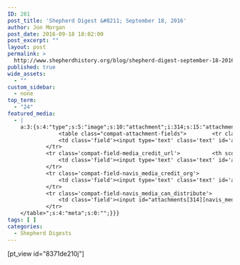 ```yaml
---
ID: 281
post_title: 'Shepherd Digest &#8211; September 18, 2016'
author: Jon Morgan
post_date: 2016-09-18 18:02:00
post_excerpt: ""
layout: post
permalink: >
  http://www.shepherdhistory.org/blog/shepherd-digest-september-18-2016/
published: true
wide_assets:
  - ""
custom_sidebar:
  - none
top_term:
  - "24"
featured_media:
  - |
    a:3:{s:4:"type";s:5:"image";s:10:"attachment";i:314;s:15:"attachment_data";a:33:{s:2:"id";i:314;s:5:"title";s:13:"farmersmarket";s:8:"filename";s:17:"farmersmarket.jpg";s:3:"url";s:75:"http://www.shepherdhistory.org/wp-content/uploads/2016/09/farmersmarket.jpg";s:4:"link";s:84:"http://www.shepherdhistory.org/blog/shepherd-digest-september-18-2016/farmersmarket/";s:3:"alt";s:0:"";s:6:"author";s:1:"1";s:11:"description";s:0:"";s:7:"caption";s:0:"";s:4:"name";s:13:"farmersmarket";s:6:"status";s:7:"inherit";s:10:"uploadedTo";i:281;s:4:"date";i:1474250167000;s:8:"modified";i:1474250167000;s:9:"menuOrder";i:0;s:4:"mime";s:10:"image/jpeg";s:4:"type";s:5:"image";s:7:"subtype";s:4:"jpeg";s:4:"icon";s:67:"http://www.shepherdhistory.org/wp-includes/images/media/default.png";s:13:"dateFormatted";s:18:"September 19, 2016";s:6:"nonces";a:3:{s:6:"update";s:10:"86d94d21d7";s:6:"delete";s:10:"0141fe5750";s:4:"edit";s:10:"ba84b33d01";}s:8:"editLink";s:69:"http://www.shepherdhistory.org/wp-admin/post.php?post=314&action=edit";s:4:"meta";b:0;s:10:"authorName";s:10:"Jon Morgan";s:14:"uploadedToLink";s:69:"http://www.shepherdhistory.org/wp-admin/post.php?post=281&action=edit";s:15:"uploadedToTitle";s:36:"Shepherd Digest - September 18, 2016";s:15:"filesizeInBytes";i:427303;s:21:"filesizeHumanReadable";s:6:"417 KB";s:5:"sizes";a:4:{s:9:"thumbnail";a:4:{s:6:"height";i:140;s:5:"width";i:140;s:3:"url";s:83:"http://www.shepherdhistory.org/wp-content/uploads/2016/09/farmersmarket-140x140.jpg";s:11:"orientation";s:9:"landscape";}s:6:"medium";a:4:{s:6:"height";i:252;s:5:"width";i:336;s:3:"url";s:83:"http://www.shepherdhistory.org/wp-content/uploads/2016/09/farmersmarket-336x252.jpg";s:11:"orientation";s:9:"landscape";}s:5:"large";a:4:{s:6:"height";i:578;s:5:"width";i:771;s:3:"url";s:83:"http://www.shepherdhistory.org/wp-content/uploads/2016/09/farmersmarket-771x578.jpg";s:11:"orientation";s:9:"landscape";}s:4:"full";a:4:{s:3:"url";s:75:"http://www.shepherdhistory.org/wp-content/uploads/2016/09/farmersmarket.jpg";s:6:"height";i:1224;s:5:"width";i:1632;s:11:"orientation";s:9:"landscape";}}s:6:"height";i:1224;s:5:"width";i:1632;s:11:"orientation";s:9:"landscape";s:6:"compat";a:2:{s:4:"item";s:1710:"<input type="hidden" name="attachments[314][menu_order]" value="0" /><p class="media-types media-types-required-info">Required fields are marked <span class="required">*</span></p>
    			<table class="compat-attachment-fields">		<tr class='compat-field-media_credit'>			<th scope='row' class='label'><label for='attachments-314-media_credit'><span class='alignleft'>Credit</span><br class='clear' /></label></th>
    			<td class='field'><input type='text' class='text' id='attachments-314-media_credit' name='attachments[314][media_credit]' value=''  /></td>
    		</tr>
    		<tr class='compat-field-media_credit_url'>			<th scope='row' class='label'><label for='attachments-314-media_credit_url'><span class='alignleft'>Credit URL</span><br class='clear' /></label></th>
    			<td class='field'><input type='text' class='text' id='attachments-314-media_credit_url' name='attachments[314][media_credit_url]' value=''  /></td>
    		</tr>
    		<tr class='compat-field-navis_media_credit_org'>			<th scope='row' class='label'><label for='attachments-314-navis_media_credit_org'><span class='alignleft'>Organization</span><br class='clear' /></label></th>
    			<td class='field'><input type='text' class='text' id='attachments-314-navis_media_credit_org' name='attachments[314][navis_media_credit_org]' value=''  /></td>
    		</tr>
    		<tr class='compat-field-navis_media_can_distribute'>			<th scope='row' class='label'><label for='attachments-314-navis_media_can_distribute'><span class='alignleft'>Can<br />distribute?</span><br class='clear' /></label></th>
    			<td class='field'><input id="attachments[314][navis_media_can_distribute]" name="attachments[314][navis_media_can_distribute]" type="checkbox" value="1"  /></td>
    		</tr>
    </table>";s:4:"meta";s:0:"";}}}
tags: [ ]
categories:
  - Shepherd Digests
---
```

[pt_view id="8371de210j"]